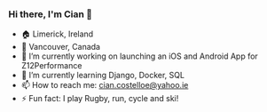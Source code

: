 ### Hi there, I'm Cian 👋

- 🏠 Limerick, Ireland
- 📍 Vancouver, Canada
- 🔭 I’m currently working on launching an iOS and Android App for Z12Performance
- 🌱 I’m currently learning Django, Docker, SQL
- 📫 How to reach me: cian.costelloe@yahoo.ie
- ⚡ Fun fact: I play Rugby, run, cycle and ski!


<!--
**ciancostelloe/ciancostelloe** is a ✨ _special_ ✨ repository because its `README.md` (this file) appears on your GitHub profile.

Here are some ideas to get you started:

- 🔭 I’m currently working on ...
- 🌱 I’m currently learning ...
- 👯 I’m looking to collaborate on ...
- 🤔 I’m looking for help with ...
- 💬 Ask me about ...
- 📫 How to reach me: ...
- 😄 Pronouns: ...
- ⚡ Fun fact: ...
-->
